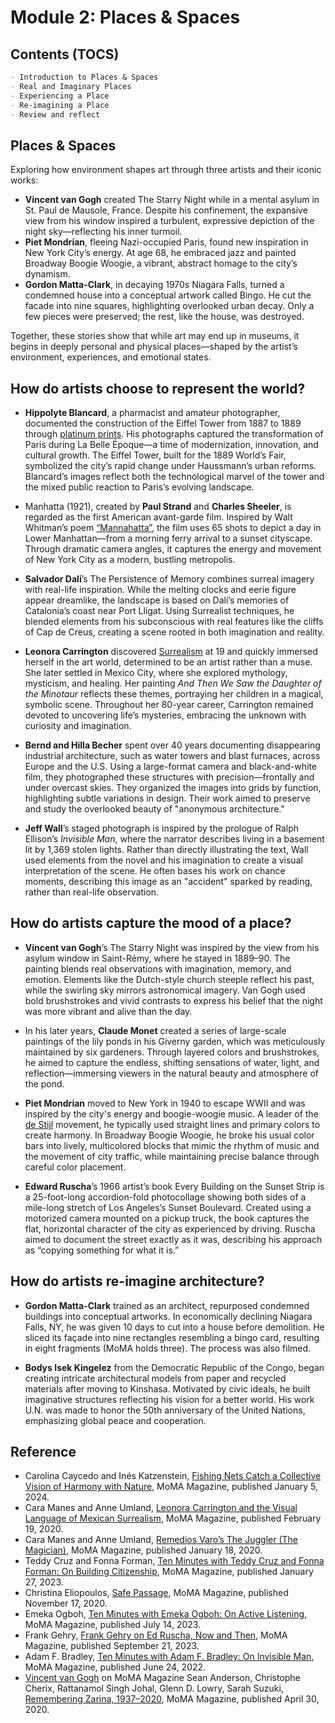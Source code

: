 # Module 2: Places & Spaces

## Contents (TOCS)

```md
- Introduction to Places & Spaces
- Real and Imaginary Places
- Experiencing a Place
- Re-imagining a Place
- Review and reflect
```

## Places & Spaces

Exploring how environment shapes art through three artists and their iconic works:

- **Vincent van Gogh** created The Starry Night while in a mental asylum in St. Paul de Mausole, France. Despite his confinement, the expansive view from his window inspired a turbulent, expressive depiction of the night sky—reflecting his inner turmoil.
- **Piet Mondrian**, fleeing Nazi-occupied Paris, found new inspiration in New York City’s energy. At age 68, he embraced jazz and painted Broadway Boogie Woogie, a vibrant, abstract homage to the city’s dynamism.
- **Gordon Matta-Clark**, in decaying 1970s Niagara Falls, turned a condemned house into a conceptual artwork called Bingo. He cut the facade into nine squares, highlighting overlooked urban decay. Only a few pieces were preserved; the rest, like the house, was destroyed.

Together, these stories show that while art may end up in museums, it begins in deeply personal and physical places—shaped by the artist’s environment, experiences, and emotional states.

## How do artists choose to represent the world?

- **Hippolyte Blancard**, a pharmacist and amateur photographer, documented the construction of the Eiffel Tower from 1887 to 1889 through [platinum prints](https://www.moma.org/collection/terms/platinum-print). His photographs captured the transformation of Paris during La Belle Époque—a time of modernization, innovation, and cultural growth. The Eiffel Tower, built for the 1889 World’s Fair, symbolized the city’s rapid change under Haussmann’s urban reforms. Blancard’s images reflect both the technological marvel of the tower and the mixed public reaction to Paris’s evolving landscape.

- Manhatta (1921), created by **Paul Strand** and **Charles Sheeler**, is regarded as the first American avant-garde film. Inspired by Walt Whitman’s poem [“Mannahatta”](https://poets.org/poem/mannahatta), the film uses 65 shots to depict a day in Lower Manhattan—from a morning ferry arrival to a sunset cityscape. Through dramatic camera angles, it captures the energy and movement of New York City as a modern, bustling metropolis.

- **Salvador Dalí**’s The Persistence of Memory combines surreal imagery with real-life inspiration. While the melting clocks and eerie figure appear dreamlike, the landscape is based on Dalí’s memories of Catalonia’s coast near Port Lligat. Using Surrealist techniques, he blended elements from his subconscious with real features like the cliffs of Cap de Creus, creating a scene rooted in both imagination and reality.

- **Leonora Carrington** discovered [Surrealism](https://www.moma.org/collection/terms/surrealism) at 19 and quickly immersed herself in the art world, determined to be an artist rather than a muse. She later settled in Mexico City, where she explored mythology, mysticism, and healing. Her painting _And Then We Saw the Daughter of the Minotaur_ reflects these themes, portraying her children in a magical, symbolic scene. Throughout her 80-year career, Carrington remained devoted to uncovering life’s mysteries, embracing the unknown with curiosity and imagination.

- **Bernd and Hilla Becher** spent over 40 years documenting disappearing industrial architecture, such as water towers and blast furnaces, across Europe and the U.S. Using a large-format camera and black-and-white film, they photographed these structures with precision—frontally and under overcast skies. They organized the images into grids by function, highlighting subtle variations in design. Their work aimed to preserve and study the overlooked beauty of "anonymous architecture."

- **Jeff Wall**’s staged photograph is inspired by the prologue of Ralph Ellison’s _Invisible Man_, where the narrator describes living in a basement lit by 1,369 stolen lights. Rather than directly illustrating the text, Wall used elements from the novel and his imagination to create a visual interpretation of the scene. He often bases his work on chance moments, describing this image as an "accident" sparked by reading, rather than real-life observation.

## How do artists capture the mood of a place?

- **Vincent van Gogh**’s The Starry Night was inspired by the view from his asylum window in Saint-Rémy, where he stayed in 1889–90. The painting blends real observations with imagination, memory, and emotion. Elements like the Dutch-style church steeple reflect his past, while the swirling sky mirrors astronomical imagery. Van Gogh used bold brushstrokes and vivid contrasts to express his belief that the night was more vibrant and alive than the day.

- In his later years, **Claude Monet** created a series of large-scale paintings of the lily ponds in his Giverny garden, which was meticulously maintained by six gardeners. Through layered colors and brushstrokes, he aimed to capture the endless, shifting sensations of water, light, and reflection—immersing viewers in the natural beauty and atmosphere of the pond.

- **Piet Mondrian** moved to New York in 1940 to escape WWII and was inspired by the city's energy and boogie-woogie music. A leader of the [de Stijl](https://www.moma.org/collection/terms/de-stijl) movement, he typically used straight lines and primary colors to create harmony. In Broadway Boogie Woogie, he broke his usual color bars into lively, multicolored blocks that mimic the rhythm of music and the movement of city traffic, while maintaining precise balance through careful color placement.

- **Edward Ruscha**’s 1966 artist’s book Every Building on the Sunset Strip is a 25-foot-long accordion-fold photocollage showing both sides of a mile-long stretch of Los Angeles’s Sunset Boulevard. Created using a motorized camera mounted on a pickup truck, the book captures the flat, horizontal character of the city as experienced by driving. Ruscha aimed to document the street exactly as it was, describing his approach as “copying something for what it is.”

## How do artists re-imagine architecture?

- **Gordon Matta-Clark** trained as an architect, repurposed condemned buildings into conceptual artworks. In economically declining Niagara Falls, NY, he was given 10 days to cut into a house before demolition. He sliced its façade into nine rectangles resembling a bingo card, resulting in eight fragments (MoMA holds three). The process was also filmed.

- **Bodys Isek Kingelez** from the Democratic Republic of the Congo, began creating intricate architectural models from paper and recycled materials after moving to Kinshasa. Motivated by civic ideals, he built imaginative structures reflecting his vision for a better world. His work U.N. was made to honor the 50th anniversary of the United Nations, emphasizing global peace and cooperation.

## Reference

- Carolina Caycedo and Inés Katzenstein, [Fishing Nets Catch a Collective Vision of Harmony with Nature](https://www.moma.org/magazine/articles/1006?utm_source=coursera&utm_medium=booklist&utm_campaign=mai_resources_2025), MoMA Magazine, published January 5, 2024.
- Cara Manes and Anne Umland, [Leonora Carrington and the Visual Language of Mexican Surrealism](https://www.moma.org/magazine/articles/239?utm_source=coursera&utm_medium=booklist&utm_campaign=mai_resources_2025), MoMA Magazine, published February 19, 2020.
- Cara Manes and Anne Umland, [Remedios Varo’s The Juggler (The Magician)](https://www.moma.org/magazine/articles/27?utm_source=coursera&utm_medium=booklist&utm_campaign=mai_resources_2025), MoMA Magazine, published January 18, 2020.
- Teddy Cruz and Fonna Forman, [Ten Minutes with Teddy Cruz and Fonna Forman: On Building Citizenship](https://www.moma.org/magazine/articles/843?utm_source=coursera&utm_medium=booklist&utm_campaign=mai_resources_2025), MoMA Magazine, published January 27, 2023.
- Christina Eliopoulos, [Safe Passage](https://www.moma.org/magazine/articles/458?utm_source=coursera&utm_medium=booklist&utm_campaign=mai_resources_2025), MoMA Magazine, published November 17, 2020.
- Emeka Ogboh, [Ten Minutes with Emeka Ogboh: On Active Listening](https://www.moma.org/magazine/articles/923?utm_source=coursera&utm_medium=booklist&utm_campaign=mai_resources_2025), MoMA Magazine, published July 14, 2023.
- Frank Gehry, [Frank Gehry on Ed Ruscha, Now and Then](https://www.moma.org/magazine/articles/957?utm_source=coursera&utm_medium=booklist&utm_campaign=mai_resources_2025), MoMA Magazine, published September 21, 2023.
- Adam F. Bradley, [Ten Minutes with Adam F. Bradley: On Invisible Man](https://www.moma.org/magazine/articles/751?utm_source=coursera&utm_medium=booklist&utm_campaign=mai_resources_2025), MoMA Magazine, published June 24, 2022.
- [Vincent van Gogh](https://www.moma.org/magazine/tags/176?utm_source=coursera&utm_medium=booklist&utm_campaign=mai_resources_2025) on MoMA Magazine
Sean Anderson, Christophe Cherix, Rattanamol Singh Johal, Glenn D. Lowry, Sarah Suzuki, [Remembering Zarina, 1937–2020](https://www.moma.org/magazine/articles/307?utm_source=coursera&utm_medium=booklist&utm_campaign=mai_resources_2025), MoMA Magazine, published April 30, 2020.
